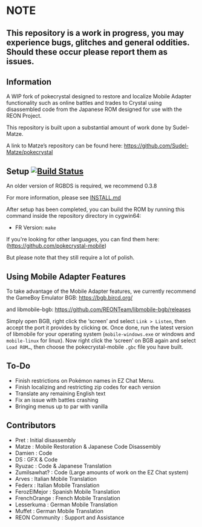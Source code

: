 # NOTE
## This repository is a work in progress, you may experience bugs, glitches and general oddities. Should these occur please report them as issues.

## Information 

A WIP fork of pokecrystal designed to restore and localize Mobile Adapter functionality such as online battles and trades to Crystal using disassembled code from the Japanese ROM designed for use with the REON Project.

This repository is built upon a substantial amount of work done by Sudel-Matze.

A link to Matze’s repository can be found here:
https://github.com/Sudel-Matze/pokecrystal

## Setup [![Build Status][travis-badge]][travis]

An older version of RGBDS is required, we recommend 0.3.8

For more information, please see [INSTALL.md](INSTALL.md)

After setup has been completed, you can build the ROM by running this command inside the repository directory in cygwin64:

- FR Version:	`make`

If you're looking for other languages, you can find them here: (https://github.com/pokecrystal-mobile)

But please note that they still require a lot of polish.

## Using Mobile Adapter Features

To take advantage of the Mobile Adapter features, we currently recommend the GameBoy Emulator BGB:
https://bgb.bircd.org/

and libmobile-bgb:
https://github.com/REONTeam/libmobile-bgb/releases

Simply open BGB, right click the ‘screen’ and select `Link > Listen`, then accept the port it provides by clicking `OK`.
Once done, run the latest version of libmobile for your operating system (`mobile-windows.exe` or windows and `mobile-linux` for linux).
Now right click the ‘screen’ on BGB again and select `Load ROM…`, then choose the pokecrystal-mobile `.gbc` file you have built.

## To-Do

- Finish restrictions on Pokémon names in EZ Chat Menu.
-	Finish localizing and restricting zip codes for each version
- Translate any remaining English text
- Fix an issue with battles crashing
- Bringing menus up to par with vanilla

## Contributors

- Pret           : Initial disassembly
- Matze          : Mobile Restoration & Japanese Code Disassembly
- Damien         : Code
- DS             : GFX & Code
- Ryuzac         : Code & Japanese Translation
- Zumilsawhat?   : Code (Large amounts of work on the EZ Chat system)
- Arves          : Italian Mobile Translation
- Federx         : Italian Mobile Translation
- FerozElMejor   : Spanish Mobile Translation
- FrenchOrange   : French Mobile Translation
- Lesserkuma     : German Mobile Translation
- Muffet         : German Mobile Translation
- REON Community : Support and Assistance

[travis]: https://travis-ci.org/pret/pokecrystal
[travis-badge]: https://travis-ci.org/pret/pokecrystal.svg?branch=master
